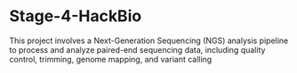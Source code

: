 # Stage-4-HackBio
This project involves a Next-Generation Sequencing (NGS) analysis pipeline to process and analyze paired-end sequencing data, including quality control, trimming, genome mapping, and variant calling
